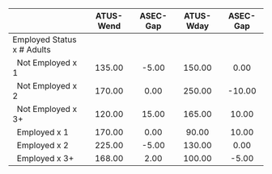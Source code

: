 
|                      |    ATUS-Wend |     ASEC-Gap |    ATUS-Wday |     ASEC-Gap |
| -------------------- | :----------: | :----------: | :----------: | :----------: |
| Employed Status x # Adults |              |              |              |              |
| &nbsp;&nbsp;Not Employed x 1 |       135.00 |        -5.00 |       150.00 |         0.00 |
| &nbsp;&nbsp;Not Employed x 2 |       170.00 |         0.00 |       250.00 |       -10.00 |
| &nbsp;&nbsp;Not Employed x 3+ |       120.00 |        15.00 |       165.00 |        10.00 |
| &nbsp;&nbsp;Employed x 1 |       170.00 |         0.00 |        90.00 |        10.00 |
| &nbsp;&nbsp;Employed x 2 |       225.00 |        -5.00 |       130.00 |         0.00 |
| &nbsp;&nbsp;Employed x 3+ |       168.00 |         2.00 |       100.00 |        -5.00 |

